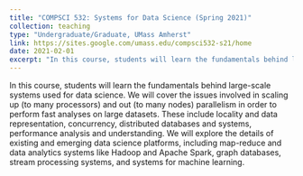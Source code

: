 ```yaml
---
title: "COMPSCI 532: Systems for Data Science (Spring 2021)"
collection: teaching
type: "Undergraduate/Graduate, UMass Amherst"
link: https://sites.google.com/umass.edu/compsci532-s21/home
date: 2021-02-01
excerpt: "In this course, students will learn the fundamentals behind large-scale systems used for data science."
---
```


In this course, students will learn the fundamentals behind large-scale systems used for data science. We will cover the issues involved in scaling up (to many processors) and out (to many nodes) parallelism in order to perform fast analyses on large datasets. These include locality and data representation, concurrency, distributed databases and systems, performance analysis and understanding. We will explore the details of existing and emerging data science platforms, including map-reduce and data analytics systems like Hadoop and Apache Spark, graph databases, stream processing systems, and systems for machine learning.


